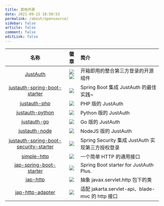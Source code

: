 ```yaml
---
title: 其他开源
date: 2021-09-15 18:50:53
permalink: /about/opensource/
sidebar: false
article: false
comment: false
editLink: false
---
```



| 名称 | 徽章 | 简介 |
|:--------:|:--------:|:--------|
| [JustAuth](https://github.com/justauth/JustAuth) | ![](https://img.shields.io/github/stars/justauth/JustAuth?style=social) ![](https://gitee.com/yadong.zhang/JustAuth/badge/star.svg?theme=gvp) | 开箱即用的整合第三方登录的开源组件 |
| [justauth-spring-boot-starter](https://github.com/justauth/justauth-spring-boot-starter) | ![](https://img.shields.io/github/stars/justauth/justauth-spring-boot-starter?style=social) | Spring Boot 集成 JustAuth 的最佳实践~ |
| [justauth-php](https://github.com/justauth/justauth-php) | ![](https://img.shields.io/github/stars/justauth/justauth-php?style=social) | PHP 版的 JustAuth |
| [justauth-python](https://github.com/justauth/justauth-python) | ![](https://img.shields.io/github/stars/justauth/justauth-python?style=social) | Python 版的 JustAuth |
| [justauth-go](https://github.com/justauth/justauth-go) | ![](https://img.shields.io/github/stars/justauth/justauth-go?style=social) | Go 版的 JustAuth |
| [justauth-node](https://github.com/justauth/justauth-node) | ![](https://img.shields.io/github/stars/justauth/justauth-node?style=social) | NodeJS 版的 JustAuth |
| [justauth-spring-boot-security-starter](https://github.com/justauth/justauth-spring-boot-security-starter) | ![](https://img.shields.io/github/stars/justauth/justauth-spring-boot-security-starter?style=social) | Spring Security 集成 JustAuth 实现第三方授权登录 |
| [simple-http](https://github.com/justauth/simple-http) | ![](https://img.shields.io/github/stars/justauth/simple-http?style=social) | 一个简单 HTTP 的通用接口 |
| [jap-spring-boot-starter](https://github.com/fujieid/jap-spring-boot-starter) | ![](https://img.shields.io/github/stars/fujieid/jap-spring-boot-starter?style=social) | Spring Boot starter for JustAuth Plus. |
| [jap-http](https://github.com/fujieid/jap-http) | ![](https://img.shields.io/github/stars/fujieid/jap-http?style=social)  | 抽象 javax.servlet.http 包下的类 |
| [jap-http-adapter](https://github.com/fujieid/jap-http-adapter) | ![](https://img.shields.io/github/stars/fujieid/jap-http-adapter?style=social) | 适配 jakarta.servlet-api、blade-mvc 的 http 接口 |




